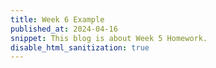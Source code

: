 ```yaml
---
title: Week 6 Example 
published_at: 2024-04-16
snippet: This blog is about Week 5 Homework.
disable_html_sanitization: true
---
```


<script src="/script/c2.min.js"></script>

<canvas id='c2'/>
